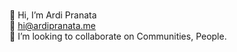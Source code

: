 <br> 👋 Hi, I’m Ardi Pranata
<br> 👀 hi@ardipranata.me
<br> 💞️ I’m looking to collaborate on Communities, People.

<!---
ardipranata89/ardipranata89 is a ✨ special ✨ repository because its `README.md` (this file) appears on your GitHub profile.
You can click the Preview link to take a look at your changes.
--->
